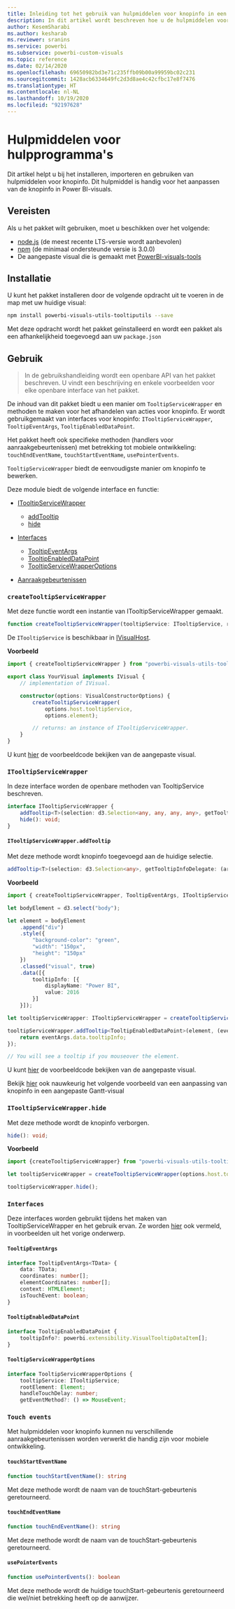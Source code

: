 ```yaml
---
title: Inleiding tot het gebruik van hulpmiddelen voor knopinfo in een Power BI-visual
description: In dit artikel wordt beschreven hoe u de hulpmiddelen voor knopinfo kunt gebruiken om het aanpassen van knopinfo voor Power BI-visuals te vereenvoudigen
author: KesemSharabi
ms.author: kesharab
ms.reviewer: sranins
ms.service: powerbi
ms.subservice: powerbi-custom-visuals
ms.topic: reference
ms.date: 02/14/2020
ms.openlocfilehash: 69650982bd3e71c235ffb09b00a99959bc02c231
ms.sourcegitcommit: 1428acb6334649fc2d3d8ae4c42cfbc17e8f7476
ms.translationtype: HT
ms.contentlocale: nl-NL
ms.lasthandoff: 10/19/2020
ms.locfileid: "92197628"
---
```

# <a name="tooltip-utils"></a>Hulpmiddelen voor hulpprogramma's
Dit artikel helpt u bij het installeren, importeren en gebruiken van hulpmiddelen voor knopinfo. Dit hulpmiddel is handig voor het aanpassen van de knopinfo in Power BI-visuals.

## <a name="requirements"></a>Vereisten
Als u het pakket wilt gebruiken, moet u beschikken over het volgende:
* [node.js](https://nodejs.org) (de meest recente LTS-versie wordt aanbevolen)
* [npm](https://www.npmjs.com/) (de minimaal ondersteunde versie is 3.0.0)
* De aangepaste visual die is gemaakt met [PowerBI-visuals-tools](https://www.npmjs.com/package/powerbi-visuals-tools)

## <a name="installation"></a>Installatie

U kunt het pakket installeren door de volgende opdracht uit te voeren in de map met uw huidige visual:

```bash
npm install powerbi-visuals-utils-tooltiputils --save
```
Met deze opdracht wordt het pakket geïnstalleerd en wordt een pakket als een afhankelijkheid toegevoegd aan uw ```package.json```

## <a name="usage"></a>Gebruik

> In de gebruikshandleiding wordt een openbare API van het pakket beschreven. U vindt een beschrijving en enkele voorbeelden voor elke openbare interface van het pakket.

De inhoud van dit pakket biedt u een manier om `TooltipServiceWrapper` en methoden te maken voor het afhandelen van acties voor knopinfo. Er wordt gebruikgemaakt van interfaces voor knopinfo: `ITooltipServiceWrapper`, `TooltipEventArgs`, `TooltipEnabledDataPoint`. 

Het pakket heeft ook specifieke methoden (handlers voor aanraakgebeurtenissen) met betrekking tot mobiele ontwikkeling: `touchEndEventName`, `touchStartEventName`, `usePointerEvents`.

`TooltipServiceWrapper` biedt de eenvoudigste manier om knopinfo te bewerken.

Deze module biedt de volgende interface en functie:
* [ITooltipServiceWrapper](#itooltipservicewrapper)
  * [addTooltip](#itooltipservicewrapperaddtooltip)
  * [hide](#itooltipservicewrapperhide)

* [Interfaces](#interfaces)
  * [TooltipEventArgs](#tooltipeventargs)
  * [TooltipEnabledDataPoint](#tooltipenableddatapoint)
  * [TooltipServiceWrapperOptions](#tooltipservicewrapperoptions)
* [Aanraakgebeurtenissen](#touch-events)

### `createTooltipServiceWrapper`
Met deze functie wordt een instantie van ITooltipServiceWrapper gemaakt.

```typescript
function createTooltipServiceWrapper(tooltipService: ITooltipService, rootElement: Element, handleTouchDelay?: number,  getEventMethod?: () => MouseEvent): ITooltipServiceWrapper;
```

De ```ITooltipService``` is beschikbaar in [IVisualHost](https://github.com/microsoft/PowerBI-visuals-tools/blob/master/templates/visuals/.api/v2.6.0/PowerBI-visuals.d.ts#L1335).

**Voorbeeld**

```typescript
import { createTooltipServiceWrapper } from "powerbi-visuals-utils-tooltiputils";

export class YourVisual implements IVisual {
    // implementation of IVisual.

    constructor(options: VisualConstructorOptions) {
        createTooltipServiceWrapper(
            options.host.tooltipService,
            options.element);

        // returns: an instance of ITooltipServiceWrapper.
    }
}
```

U kunt [hier](https://github.com/microsoft/powerbi-visuals-gantt/blob/master/src/gantt.ts#L391) de voorbeeldcode bekijken van de aangepaste visual.

### `ITooltipServiceWrapper`
In deze interface worden de openbare methoden van TooltipService beschreven.

```typescript
interface ITooltipServiceWrapper {
    addTooltip<T>(selection: d3.Selection<any, any, any, any>, getTooltipInfoDelegate: (args: TooltipEventArgs<T>) => powerbi.extensibility.VisualTooltipDataItem[], getDataPointIdentity?: (args: TooltipEventArgs<T>) => powerbi.visuals.ISelectionId, reloadTooltipDataOnMouseMove?: boolean): void;
    hide(): void;
}
```

#### `ITooltipServiceWrapper.addTooltip`

Met deze methode wordt knopinfo toegevoegd aan de huidige selectie.

```typescript
addTooltip<T>(selection: d3.Selection<any>, getTooltipInfoDelegate: (args: TooltipEventArgs<T>) => VisualTooltipDataItem[], getDataPointIdentity?: (args: TooltipEventArgs<T>) => ISelectionId, reloadTooltipDataOnMouseMove?: boolean): void;
```

**Voorbeeld**

```typescript
import { createTooltipServiceWrapper, TooltipEventArgs, ITooltipServiceWrapper, TooltipEnabledDataPoint } from "powerbi-visuals-utils-tooltiputils";

let bodyElement = d3.select("body");

let element = bodyElement
    .append("div")
    .style({
        "background-color": "green",
        "width": "150px",
        "height": "150px"
    })
    .classed("visual", true)
    .data([{
        tooltipInfo: [{
            displayName: "Power BI",
            value: 2016
        }]
    }]);

let tooltipServiceWrapper: ITooltipServiceWrapper = createTooltipServiceWrapper(tooltipService, bodyElement.get(0)); // tooltipService is from the IVisualHost.

tooltipServiceWrapper.addTooltip<TooltipEnabledDataPoint>(element, (eventArgs: TooltipEventArgs<TooltipEnabledDataPoint>) => {
    return eventArgs.data.tooltipInfo;
});

// You will see a tooltip if you mouseover the element.
```

U kunt [hier](https://github.com/microsoft/powerbi-visuals-gantt/blob/master/src/gantt.ts#L2931) de voorbeeldcode bekijken van de aangepaste visual.

Bekijk [hier](https://github.com/microsoft/powerbi-visuals-gantt/blob/master/src/gantt.ts#L573-L648) ook nauwkeurig het volgende voorbeeld van een aanpassing van knopinfo in een aangepaste Gantt-visual

### `ITooltipServiceWrapper.hide`

Met deze methode wordt de knopinfo verborgen.

```typescript
hide(): void;
```

**Voorbeeld**

```typescript
import {createTooltipServiceWrapper} from "powerbi-visuals-utils-tooltiputils";

let tooltipServiceWrapper = createTooltipServiceWrapper(options.host.tooltipService, options.element); // options are from the VisualConstructorOptions.

tooltipServiceWrapper.hide();
```
### `Interfaces`
Deze interfaces worden gebruikt tijdens het maken van TooltipServiceWrapper en het gebruik ervan. Ze worden [hier](#itooltipservicewrapperaddtooltip) ook vermeld, in voorbeelden uit het vorige onderwerp.

#### `TooltipEventArgs`
```typescript
interface TooltipEventArgs<TData> {
    data: TData;
    coordinates: number[];
    elementCoordinates: number[];
    context: HTMLElement;
    isTouchEvent: boolean;
}
```

#### `TooltipEnabledDataPoint`
```typescript
interface TooltipEnabledDataPoint {
    tooltipInfo?: powerbi.extensibility.VisualTooltipDataItem[];
}
```

#### `TooltipServiceWrapperOptions`
```typescript
interface TooltipServiceWrapperOptions {
    tooltipService: ITooltipService;
    rootElement: Element;
    handleTouchDelay: number;
    getEventMethod?: () => MouseEvent;
```

### `Touch events`

Met hulpmiddelen voor knopinfo kunnen nu verschillende aanraakgebeurtenissen worden verwerkt die handig zijn voor mobiele ontwikkeling.

#### `touchStartEventName`
```typescript
function touchStartEventName(): string
```
Met deze methode wordt de naam van de touchStart-gebeurtenis geretourneerd.

#### `touchEndEventName`
```typescript
function touchEndEventName(): string
```
Met deze methode wordt de naam van de touchStart-gebeurtenis geretourneerd.

#### `usePointerEvents`
```typescript
function usePointerEvents(): boolean
```
Met deze methode wordt de huidige touchStart-gebeurtenis geretourneerd die wel/niet betrekking heeft op de aanwijzer.
